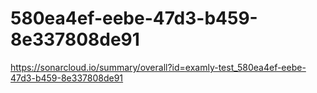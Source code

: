 # 580ea4ef-eebe-47d3-b459-8e337808de91
https://sonarcloud.io/summary/overall?id=examly-test_580ea4ef-eebe-47d3-b459-8e337808de91

